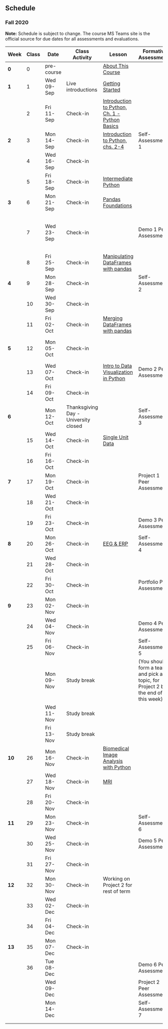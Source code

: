 ## Schedule
### Fall 2020

**Note:** Schedule is subject to change. The course MS Teams site is the official source for due dates for all assessments and evaluations.

| Week   | Class | Date       | Class Activity                       | Lesson                                                                                                                   | Formative Assessments                                                             | Summative Evaluations                                          |
|--------|-------|------------|--------------------------------------|--------------------------------------------------------------------------------------------------------------------------|-----------------------------------------------------------------------------------|----------------------------------------------------------------|
| **0**  | 0     | pre-course |                                      | [About This Course](https://dalpsychneuro.github.io/NESC_3505_textbook/1/why.html)                                       |                                                                                   |                                                                |
| **1**  | 1     | Wed 09-Sep | Live introductions                   | [Getting Started](https://dalpsychneuro.github.io/NESC_3505_textbook/2/learning_objectives.html)                         |                                                                                   |                                                                |
|        | 2     | Fri 11-Sep | Check-in                             | [Introduction to Python, Ch. 1 - Python Basics](https://learn.datacamp.com/courses/intro-to-python-for-data-science)     |                                                                                   | Assignment 1                                                   |
| **2**  | 3     | Mon 14-Sep | Check-in                             | [Introduction to Python, chs. 2-4](https://learn.datacamp.com/courses/intro-to-python-for-data-science)                  | Self-Assessment 1                                                                 |                                                                |
|        | 4     | Wed 16-Sep | Check-in                             |                                                                                                                          |                                                                                   |                                                                |
|        | 5     | Fri 18-Sep | Check-in                             | [Intermediate Python](https://learn.datacamp.com/courses/intermediate-python-for-data-science)                           |                                                                                   | Demo 1                                                         |
| **3**  | 6     | Mon 21-Sep | Check-in                             | [Pandas Foundations](https://www.datacamp.com/courses/pandas-foundations)                                                |                                                                                   | Assignment 2                                                   |
|        | 7     | Wed 23-Sep | Check-in                             |                                                                                                                          | Demo 1 Peer Assessment                                                            | (you should form a team for Project 1 by the end of this week) |
|        | 8     | Fri 25-Sep | Check-in                             | [Manipulating DataFrames with pandas](https://www.datacamp.com/courses/manipulating-dataframes-with-pandas)              |                                                                                   |                                                                |
| **4**  | 9     | Mon 28-Sep | Check-in                             |                                                                                                                          | Self-Assessment 2                                                                 |                                                                |
|        | 10    | Wed 30-Sep | Check-in                             |                                                                                                                          |                                                                                   |                                                                |
|        | 11    | Fri 02-Oct | Check-in                             | [Merging DataFrames with pandas](https://www.datacamp.com/courses/merging-dataframes-with-pandas)                        |                                                                                   | Demo 2                                                         |
| **5**  | 12    | Mon 05-Oct | Check-in                             |                                                                                                                          |                                                                                   | Assignment 3 (due Oct 6, 11:59 PM)                                                  |
|        | 13    | Wed 07-Oct | Check-in                             | [Intro to Data Visualization in Python](https://learn.datacamp.com/courses/introduction-to-data-visualization-in-python) | Demo 2 Peer Assessment                                                            |                                                                |
|        | 14    | Fri 09-Oct | Check-in                             |                                                                                                                          |                                                                                   |                                                                |
| **6**  |       | Mon 12-Oct | Thanksgiving Day - University closed |                                                                                                                          | Self-Assessment 3                                                                 |                                                                |
|        | 15    | Wed 14-Oct | Check-in                             | [Single Unit Data](https://dalpsychneuro.github.io/NESC_3505_textbook/single_unit/introduction.html)                     |                                                                                   |                                                                |
|        | 16    | Fri 16-Oct | Check-in                             |                                                                                                                          |                                                                                   | Project 1                                                      |
| **7**  | 17    | Mon 19-Oct | Check-in                             |                                                                                                                          | Project 1 Peer Assessment                                                         | Demo 3                                                         |
|        | 18    | Wed 21-Oct | Check-in                             |                                                                                                                          |                                                                                   |                                                                |
|        | 19    | Fri 23-Oct | Check-in                             |                                                                                                                          | Demo 3 Peer Assessment                                                            | Portfolio Submission 1                                         |
| **8**  | 20    | Mon 26-Oct | Check-in                             | [EEG & ERP](https://dalpsychneuro.github.io/NESC_3505_textbook/eeg/introduction.html)                                    | Self-Assessment 4                                                                 | Assignment 4                                                   |
|        | 21    | Wed 28-Oct | Check-in                             |                                                                                                                          |                                                                                   |                                                                |
|        | 22    | Fri 30-Oct | Check-in                             |                                                                                                                          | Portfolio Peer Assessment                                                         | Demo 4 (optional)                                              |
| **9**  | 23    | Mon 02-Nov | Check-in                             |                                                                                                                          |                                                                                   |                                                                |
|        | 24    | Wed 04-Nov | Check-in                             |                                                                                                                          | Demo 4 Peer Assessment                                                            |                                                                |
|        | 25    | Fri 06-Nov | Check-in                             |                                                                                                                          | Self-Assessment 5                                                                 |                                                                |
|        |       | Mon 09-Nov | Study break                          |                                                                                                                          | (You should form a team, and pick a topic, for Project 2 by the end of this week) | Assignment 5                                                   |
|        |       | Wed 11-Nov | Study break                          |                                                                                                                          |                                                                                   |                                                                |
|        |       | Fri 13-Nov | Study break                          |                                                                                                                          |                                                                                   |                                                                |
| **10** | 26    | Mon 16-Nov | Check-in                             | [Biomedical Image Analysis with Python](https://www.datacamp.com/courses/biomedical-image-analysis-in-python)            |                                                                                   |                                                                |
|        | 27    | Wed 18-Nov | Check-in                             | [MRI](https://dalpsychneuro.github.io/NESC_3505_textbook/mri/introduction.html)                                          |                                                                                   |                                                                |
|        | 28    | Fri 20-Nov | Check-in                             |                                                                                                                          |                                                                                   | Demo 5 (optional)                                              |
| **11** | 29    | Mon 23-Nov | Check-in                             |                                                                                                                          | Self-Assessment 6                                                                 |                                                                |
|        | 30    | Wed 25-Nov | Check-in                             |                                                                                                                          | Demo 5 Peer Assessment                                                            |                                                                |
|        | 31    | Fri 27-Nov | Check-in                             |                                                                                                                          |                                                                                   | Assignment 6                                                   |
| **12** | 32    | Mon 30-Nov | Check-in                             | Working on Project 2 for rest of term                                                                                    |                                                                                   |                                                                |
|        | 33    | Wed 02-Dec | Check-in                             |                                                                                                                          |                                                                                   |                                                                |
|        | 34    | Fri 04-Dec | Check-in                             |                                                                                                                          |                                                                                   | Demo 6 (optional)                                              |
| **13** | 35    | Mon 07-Dec | Check-in                             |                                                                                                                          |                                                                                   |                                                                |
|        | 36    | Tue 08-Dec |                                      |                                                                                                                          | Demo 6 Peer Assessment                                                            | Project 2                                                      |
|        |       | Wed 09-Dec |                                      |                                                                                                                          | Project 2 Peer Assessment                                                         |                                                                |
|        |       | Mon 14-Dec |                                      |                                                                                                                          | Self-Assessment 7                                                                 | Portfolio Submission 2                                         |
|        |       |            |                                      |                                                                                                                          |                                                                                   |                                                                |
|        |       |            |                                      |                                                                                                                          |                                                                                   |                                                                |
